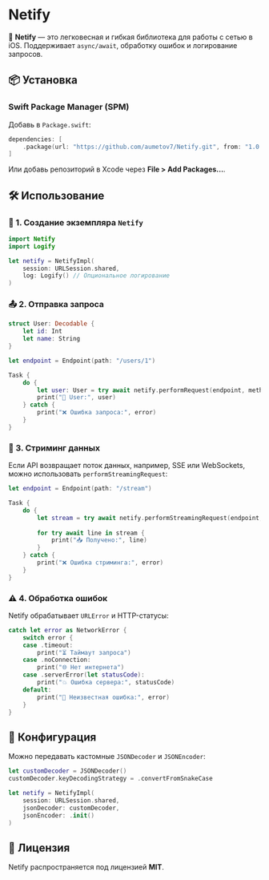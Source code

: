 # Netify

🚀 **Netify** — это легковесная и гибкая библиотека для работы с сетью в iOS. Поддерживает `async/await`, обработку ошибок и логирование запросов.

## 📦 Установка

### Swift Package Manager (SPM)

Добавь в `Package.swift`:

```swift
dependencies: [
    .package(url: "https://github.com/aumetov7/Netify.git", from: "1.0.0")
]
```

Или добавь репозиторий в Xcode через **File > Add Packages...**.

## 🛠 Использование

### 🔗 1. Создание экземпляра `Netify`

```swift
import Netify
import Logify

let netify = NetifyImpl(
    session: URLSession.shared,
    log: Logify() // Опциональное логирование
)
```

### 📤 2. Отправка запроса

```swift
struct User: Decodable {
    let id: Int
    let name: String
}

let endpoint = Endpoint(path: "/users/1")

Task {
    do {
        let user: User = try await netify.performRequest(endpoint, method: .get, type: User.self)
        print("👤 User:", user)
    } catch {
        print("❌ Ошибка запроса:", error)
    }
}
```

### 📡 3. Стриминг данных

Если API возвращает поток данных, например, SSE или WebSockets, можно использовать `performStreamingRequest`:

```swift
let endpoint = Endpoint(path: "/stream")

Task {
    do {
        let stream = try await netify.performStreamingRequest(endpoint, method: .post, body: ["key": "value"])
        
        for try await line in stream {
            print("📥 Получено:", line)
        }
    } catch {
        print("❌ Ошибка стриминга:", error)
    }
}
```

### ⚠️ 4. Обработка ошибок

Netify обрабатывает `URLError` и HTTP-статусы:

```swift
catch let error as NetworkError {
    switch error {
    case .timeout:
        print("⏳ Таймаут запроса")
    case .noConnection:
        print("🌐 Нет интернета")
    case .serverError(let statusCode):
        print("💥 Ошибка сервера:", statusCode)
    default:
        print("🚨 Неизвестная ошибка:", error)
    }
}
```

## 🔧 Конфигурация

Можно передавать кастомные `JSONDecoder` и `JSONEncoder`:

```swift
let customDecoder = JSONDecoder()
customDecoder.keyDecodingStrategy = .convertFromSnakeCase

let netify = NetifyImpl(
    session: URLSession.shared,
    jsonDecoder: customDecoder,
    jsonEncoder: .init()
)
```

## 📜 Лицензия

Netify распространяется под лицензией **MIT**.
